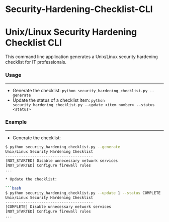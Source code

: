 # Security-Hardening-Checklist-CLI
Unix/Linux Security Hardening Checklist CLI
==========================================

This command line application generates a Unix/Linux security hardening checklist for IT professionals.

### Usage
-----

* Generate the checklist: `python security_hardening_checklist.py --generate`
* Update the status of a checklist item: `python security_hardening_checklist.py --update <item_number> --status <status>`

### Example
-------

* Generate the checklist:
```bash
$ python security_hardening_checklist.py --generate
Unix/Linux Security Hardening Checklist
---------------------------------------
[NOT_STARTED] Disable unnecessary network services
[NOT_STARTED] Configure firewall rules
...

* Update the checklist:

```bash
$ python security_hardening_checklist.py --update 1 --status COMPLETE
Unix/Linux Security Hardening Checklist
---------------------------------------
[COMPLETE] Disable unnecessary network services
[NOT_STARTED] Configure firewall rules
...

